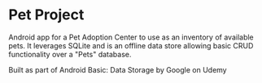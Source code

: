 # Pet Project

Android app for a Pet Adoption Center to use as an inventory of available pets. It leverages SQLite and is an offline data store allowing basic CRUD functionality over a "Pets" database.

Built as part of Android Basic: Data Storage by Google on Udemy
